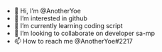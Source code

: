 - 👋 Hi, I’m @AnotherYoe
- 👀 I’m interested in github
- 🌱 I’m currently learning coding script
- 💞️ I’m looking to collaborate on developer sa-mp
- 📫 How to reach me @AnotherYoe#2217

<!---
AnotherYoe/AnotherYoe is a ✨ special ✨ repository because its `README.md` (this file) appears on your GitHub profile.
You can click the Preview link to take a look at your changes.
--->
